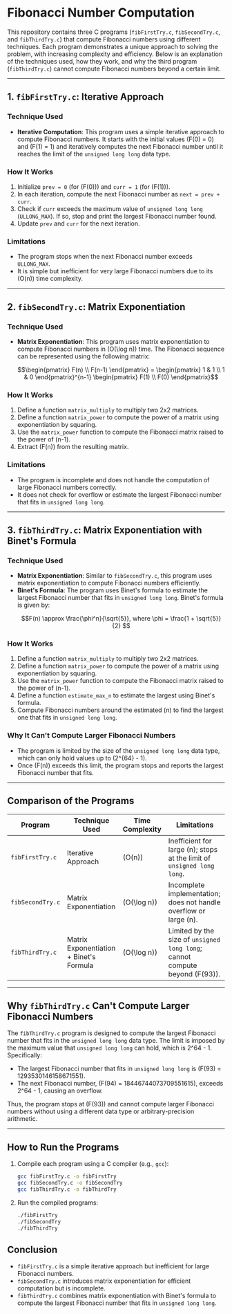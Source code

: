 # Fibonacci Number Computation

This repository contains three C programs (`fibFirstTry.c`, `fibSecondTry.c`, and `fibThirdTry.c`) that compute Fibonacci numbers using different techniques. Each program demonstrates a unique approach to solving the problem, with increasing complexity and efficiency. Below is an explanation of the techniques used, how they work, and why the third program (`fibThirdTry.c`) cannot compute Fibonacci numbers beyond a certain limit.

---

## **1. `fibFirstTry.c`: Iterative Approach**

### **Technique Used**
- **Iterative Computation**:
  This program uses a simple iterative approach to compute Fibonacci numbers. It starts with the initial values \(F(0) = 0\) and \(F(1) = 1\) and iteratively computes the next Fibonacci number until it reaches the limit of the `unsigned long long` data type.

### **How It Works**
1. Initialize `prev = 0` (for \(F(0)\)) and `curr = 1` (for \(F(1)\)).
2. In each iteration, compute the next Fibonacci number as `next = prev + curr`.
3. Check if `curr` exceeds the maximum value of `unsigned long long` (`ULLONG_MAX`). If so, stop and print the largest Fibonacci number found.
4. Update `prev` and `curr` for the next iteration.

### **Limitations**
- The program stops when the next Fibonacci number exceeds `ULLONG_MAX`.
- It is simple but inefficient for very large Fibonacci numbers due to its \(O(n)\) time complexity.

---

## **2. `fibSecondTry.c`: Matrix Exponentiation**

### **Technique Used**
- **Matrix Exponentiation**:
  This program uses matrix exponentiation to compute Fibonacci numbers in \(O(\log n)\) time. The Fibonacci sequence can be represented using the following matrix:
  ```math
  \begin{pmatrix}
  F(n) \\
  F(n-1)
  \end{pmatrix}
  =
  \begin{pmatrix}
  1 & 1 \\
  1 & 0
  \end{pmatrix}^{n-1}
  \begin{pmatrix}
  F(1) \\
  F(0)
  \end{pmatrix}
  ```
  

### **How It Works**
1. Define a function `matrix_multiply` to multiply two 2x2 matrices.
2. Define a function `matrix_power` to compute the power of a matrix using exponentiation by squaring.
3. Use the `matrix_power` function to compute the Fibonacci matrix raised to the power of \(n-1\).
4. Extract \(F(n)\) from the resulting matrix.

### **Limitations**
- The program is incomplete and does not handle the computation of large Fibonacci numbers correctly.
- It does not check for overflow or estimate the largest Fibonacci number that fits in `unsigned long long`.

---

## **3. `fibThirdTry.c`: Matrix Exponentiation with Binet's Formula**

### **Technique Used**
- **Matrix Exponentiation**:
  Similar to `fibSecondTry.c`, this program uses matrix exponentiation to compute Fibonacci numbers efficiently.
- **Binet's Formula**:
  The program uses Binet's formula to estimate the largest Fibonacci number that fits in `unsigned long long`. Binet's formula is given by:
  ```math
  F(n) \approx \frac{\phi^n}{\sqrt{5}}, where \phi = \frac{1 + \sqrt{5}}{2} 
  ```

### **How It Works**
1. Define a function `matrix_multiply` to multiply two 2x2 matrices.
2. Define a function `matrix_power` to compute the power of a matrix using exponentiation by squaring.
3. Use the `matrix_power` function to compute the Fibonacci matrix raised to the power of \(n-1\).
4. Define a function `estimate_max_n` to estimate the largest using Binet's formula.
5. Compute Fibonacci numbers around the estimated \(n\) to find the largest one that fits in `unsigned long long`.

### **Why It Can't Compute Larger Fibonacci Numbers**
- The program is limited by the size of the `unsigned long long` data type, which can only hold values up to \(2^{64} - 1\).
- Once \(F(n)\) exceeds this limit, the program stops and reports the largest Fibonacci number that fits.

---

## **Comparison of the Programs**

| Program          | Technique Used               | Time Complexity | Limitations                                                                 |
|------------------|------------------------------|-----------------|-----------------------------------------------------------------------------|
| `fibFirstTry.c`  | Iterative Approach           | \(O(n)\)        | Inefficient for large \(n\); stops at the limit of `unsigned long long`.    |
| `fibSecondTry.c` | Matrix Exponentiation        | \(O(\log n)\)   | Incomplete implementation; does not handle overflow or large \(n\).         |
| `fibThirdTry.c`  | Matrix Exponentiation + Binet's Formula | \(O(\log n)\) | Limited by the size of `unsigned long long`; cannot compute beyond \(F(93)\). |

---

## **Why `fibThirdTry.c` Can't Compute Larger Fibonacci Numbers**

The `fibThirdTry.c` program is designed to compute the largest Fibonacci number that fits in the `unsigned long long` data type. The limit is imposed by the maximum value that `unsigned long long` can hold, which is 2^64 - 1. Specifically:
- The largest Fibonacci number that fits in `unsigned long long` is \(F(93) = 1293530146158671551\).
- The next Fibonacci number, \(F(94) = 18446744073709551615\), exceeds 2^64 - 1, causing an overflow.

Thus, the program stops at \(F(93)\) and cannot compute larger Fibonacci numbers without using a different data type or arbitrary-precision arithmetic.

---

## **How to Run the Programs**

1. Compile each program using a C compiler (e.g., `gcc`):
   ```bash
   gcc fibFirstTry.c -o fibFirstTry
   gcc fibSecondTry.c -o fibSecondTry
   gcc fibThirdTry.c -o fibThirdTry
   ```
2. Run the compiled programs:
   ```bash
   ./fibFirstTry
   ./fibSecondTry
   ./fibThirdTry
   ```

## **Conclusion**

- `fibFirstTry.c` is a simple iterative approach but inefficient for large Fibonacci numbers.
- `fibSecondTry.c` introduces matrix exponentiation for efficient computation but is incomplete.
- `fibThirdTry.c` combines matrix exponentiation with Binet's formula to compute the largest Fibonacci number that fits in `unsigned long long`.
